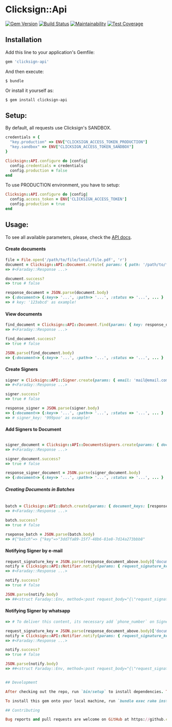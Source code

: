 # Clicksign::Api

[![Gem Version](https://badge.fury.io/rb/clicksign-api.svg)](https://badge.fury.io/rb/clicksign-api)
[![Build Status](https://travis-ci.org/NexoosBR/clicksign-api.svg?branch=master)](https://travis-ci.org/NexoosBR/clicksign-api)
[![Maintainability](https://api.codeclimate.com/v1/badges/7e4c11dd4129d37ee34c/maintainability)](https://codeclimate.com/github/NexoosBR/clicksign-api/maintainability)
[![Test Coverage](https://api.codeclimate.com/v1/badges/7e4c11dd4129d37ee34c/test_coverage)](https://codeclimate.com/github/NexoosBR/clicksign-api/test_coverage)

## Installation

Add this line to your application's Gemfile:

```ruby
gem 'clicksign-api'
```

And then execute:

    $ bundle

Or install it yourself as:

    $ gem install clicksign-api

## Setup:

By default, all requests use Clicksign's SANDBOX.

```ruby
credentials = {
  "key.production" => ENV["CLICKSIGN_ACCESS_TOKEN_PRODUCTION"]
  "key.sandbox" => ENV["CLICKSIGN_ACCESS_TOKEN_SANDBOX"]
}

Clicksign::API.configure do |config|
  config.credentials = credentials
  config.production = false
end
```

To use PRODUCTION environment, you have to setup:

```ruby
Clicksign::API.configure do |config|
  config.access_token = ENV['CLICKSIGN_ACCESS_TOKEN']
  config.production = true
end
```

## Usage:

To see all available parameters, please, check the [API docs](https://developers.clicksign.com/docs/informacoes-gerais).

#### Create documents

```ruby
file = File.open('/path/to/file/local/file.pdf', 'r')
document = Clicksign::API::Document.create( params: { path: '/path/to/file/on/clicksign.pdf', file: file }, token: 'valid_token')
=> #<Faraday::Response ...>

document.success?
=> true # false

response_document = JSON.parse(document.body)
=> {:document=> {:key=> '...', :path=> '...', :status => '...', ... }
=> # key: '123abcd' as example!
```

#### View documents

```ruby
find_document = Clicksign::API::Document.find(params: { key: response_document['document']['key'] }, token: 'valid_token')
=> #<Faraday::Response ...>

find_document.success?
=> true # false

JSON.parse(find_document.body)
=> {:document=> {:key=> '...', :path=> '...', :status => '...', ... }
```

#### Create Signers

```ruby
signer = Clicksign::API::Signer.create(params: { email: 'mail@email.com', auths: ['email'], delivery: 'email' }, token: 'valid_token')
=> #<Faraday::Response ...>

signer.success?
=> true # false

response_signer = JSON.parse(signer.body)
=> {:document=> {:key=> '...', :path=> '...', :status => '...', ... }
=> # signer_key: '999poo' as example!
```
#### Add Signers to Document

```ruby

signer_document = Clicksign::API::DocumentsSigners.create(params: { document_key: response_document['document']['key'], signer_key: response_signer['key'], sign_as: 'sign_as' }, token: 'valid_token')
=> #<Faraday::Response ...>

signer_document.success?
=> true # false

response_signer_document = JSON.parse(signer_document.body)
=> {:document=> {:key=> '...', :path=> '...', :status => '...', ... }
  ```

##### Creating Documents in Batches

```ruby

batch = Clicksign::API::Batch.create(params: { document_keys: [response_document['document']['key'], 'other_document_key'], signer_key: response_signer['key'], summary: true}, token: 'valid_token')
=> #<Faraday::Response ...>

batch.success?
=> true # false

rseponse_batch = JSON.parse(batch.body)
=> #{"batch"=> {"key"=>"3dd7fa89-15f7-48b6-81e8-7d14a273bbb8"

```
#### Notifying Signer by e-mail

```ruby
request_signature_key = JSON.parse(response_document_above.body)['document']['signers'].first['request_signature_key']
notify = Clicksign::API::Notifier.notify(params: { request_signature_key: request_signature_key }, token: 'valid_token')
=> #<Faraday::Response ...>

notify.success?
=> true # false

JSON.parse(notify.body)
=> ##<struct Faraday::Env, method=:post request_body="{\"request_signature_key\":

```

#### Notifying Signer by whatsapp

```ruby
=> # To deliver this content, its necessary add `phone_number` on Signer

request_signature_key = JSON.parse(response_document_above.body)['document']['signers'].first['request_signature_key']
notify = Clicksign::API::Notifier.notify(params: { request_signature_key: request_signature_key }, token: 'valid_token')
=> #<Faraday::Response ...>

notify.success?
=> true # false

JSON.parse(notify.body)
=> ##<struct Faraday::Env, method=:post request_body="{\"request_signature_key\":


## Development

After checking out the repo, run `bin/setup` to install dependencies. Then, run `rake spec` to run the tests. You can also run `bin/console` for an interactive prompt that will allow you to experiment.

To install this gem onto your local machine, run `bundle exec rake install`. To release a new version, update the version number in `version.rb`, and then run `bundle exec rake release`, which will create a git tag for the version, push git commits and tags, and push the `.gem` file to [rubygems.org](https://rubygems.org).

## Contributing

Bug reports and pull requests are welcome on GitHub at https://github.com/[USERNAME]/clicksign-api.
